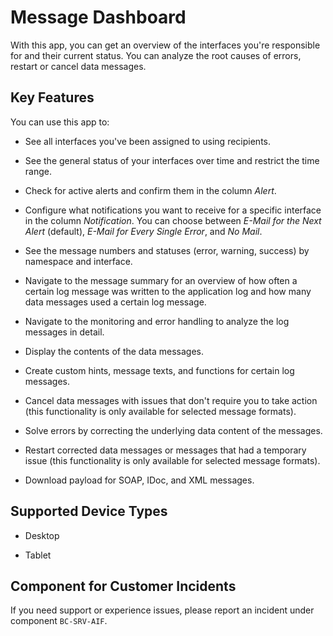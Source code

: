 <!-- loiocebfdfcd97834e5fb7468df801457034 -->

# Message Dashboard



With this app, you can get an overview of the interfaces you're responsible for and their current status. You can analyze the root causes of errors, restart or cancel data messages.



## Key Features

You can use this app to:



-   See all interfaces you've been assigned to using recipients.

-   See the general status of your interfaces over time and restrict the time range.

-   Check for active alerts and confirm them in the column *Alert*.

-   Configure what notifications you want to receive for a specific interface in the column *Notification*. You can choose between *E-Mail for the Next Alert* \(default\), *E-Mail for Every Single Error*, and *No Mail*.

-   See the message numbers and statuses \(error, warning, success\) by namespace and interface.

-   Navigate to the message summary for an overview of how often a certain log message was written to the application log and how many data messages used a certain log message.

-   Navigate to the monitoring and error handling to analyze the log messages in detail.

-   Display the contents of the data messages.

-   Create custom hints, message texts, and functions for certain log messages.

-   Cancel data messages with issues that don't require you to take action \(this functionality is only available for selected message formats\).

-   Solve errors by correcting the underlying data content of the messages.

-   Restart corrected data messages or messages that had a temporary issue \(this functionality is only available for selected message formats\).

-   Download payload for SOAP, IDoc, and XML messages.




<a name="loiocebfdfcd97834e5fb7468df801457034__supported_devices"/>

## Supported Device Types

-   Desktop

-   Tablet




<a name="loiocebfdfcd97834e5fb7468df801457034__customer_component"/>

## Component for Customer Incidents

If you need support or experience issues, please report an incident under component `BC-SRV-AIF`.

